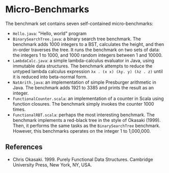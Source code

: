 # Micro-Benchmarks

The benchmark set contains seven self-contained micro-benchmarks:

* `Hello.java`: "Hello, world" program
* `BinarySearchTree.java`: a binary search tree benchmark. The 
  benchmark adds 1000 integers to a BST, calculates the height, and
  then in-order traverses the tree. It runs the benchmark on two 
  sets of data: the integers 1 to 1000, and 1000 random integers 
  between 1 and 10000.
* `LambdaCalc.java`: a simple lambda-calculus evaluator in Java, 
  using immutable data structures. The benchmark attempts to reduce the 
  untyped lambda calculus expression `λx . (x x) (λy. y) (λz . z)` 
  until it is reduced into beta-normal form.
* `NatArith.java`: an implementation of simple Presburger arithmetic 
  in Java. The benchmark adds 1921 to 3385 and prints the result as an 
  integer.
* `FunctionalCounter.scala`: an implementation of a counter in Scala
  using function closures. The benchmark simply invokes the 
  counter 1000 times.
* `FunctionalRBT.scala`: perhaps the most interesting benchmark. The 
  benchmark implements a red-black tree in the style of Okasaki (1999).
  Then, it performs the same tasks as the `BinarySearchTree` benchmark.
  However, this benchmarks operates on the integer 1 to 1,000,000.

## References
* Chris Okasaki. 1999. Purely Functional Data Structures. Cambridge University
  Press, New York, NY, USA.
